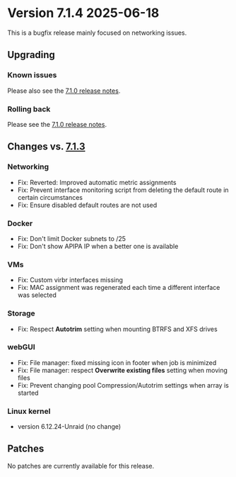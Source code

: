 # Version 7.1.4 2025-06-18

This is a bugfix release mainly focused on networking issues.

## Upgrading

### Known issues

Please also see the [7.1.0 release notes](7.1.0.md#known-issues).

### Rolling back

Please see the [7.1.0 release notes](7.1.0.md#rolling-back).

## Changes vs. [7.1.3](7.1.3.md)

### Networking

* Fix: Reverted: Improved automatic metric assignments
* Fix: Prevent interface monitoring script from deleting the default route in certain circumstances
* Fix: Ensure disabled default routes are not used

### Docker

* Fix: Don't limit Docker subnets to /25
* Fix: Don't show APIPA IP when a better one is available

### VMs

* Fix: Custom virbr interfaces missing
* Fix: MAC assignment was regenerated each time a different interface was selected

### Storage

* Fix: Respect **Autotrim** setting when mounting BTRFS and XFS drives

### webGUI

* Fix: File manager: fixed missing icon in footer when job is minimized
* Fix: File manager: respect **Overwrite existing files** setting when moving files
* Fix: Prevent changing pool Compression/Autotrim settings when array is started

### Linux kernel

* version 6.12.24-Unraid (no change)

## Patches

No patches are currently available for this release.
